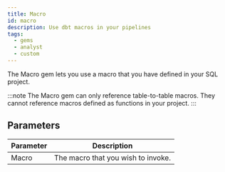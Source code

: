 ```yaml
---
title: Macro
id: macro
description: Use dbt macros in your pipelines
tags:
  - gems
  - analyst
  - custom
---
```


The Macro gem lets you use a macro that you have defined in your SQL project.

:::note
The Macro gem can only reference table-to-table macros. They cannot reference macros defined as functions in your project.
:::

## Parameters

| Parameter | Description                        |
| --------- | ---------------------------------- |
| Macro     | The macro that you wish to invoke. |
